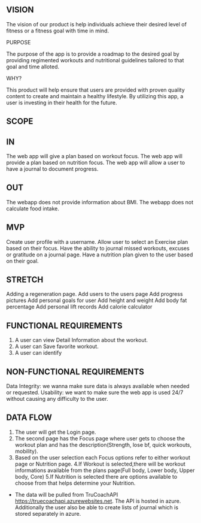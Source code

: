 ## VISION

The vision of our product is help individuals achieve their desired level of fitness or a fitness goal with time in mind.

PURPOSE

The purpose of the app is to provide a roadmap to the desired goal by providing regimented workouts and nutritional guidelines tailored to that goal and time alloted.

WHY?

This product will help ensure that users are provided with proven quality content to create and maintain a healthy lifestyle. By utilizing this app, a user is investing in their health for the future. 

## SCOPE
## IN
The web app will give a plan based on workout focus.
The web app will provide a plan based on nutrition focus.
The web app will allow a user to have a journal to document progress.

## OUT
The webapp does not provide information about BMI.
The webapp does not calculate food intake.


## MVP
Create user profile with a username.
Allow user to select an Exercise plan based on their focus.
Have the ability to journal missed workouts, excuses or gratitude on a journal page. 
Have a nutrition plan given to the user based on their goal.


## STRETCH
Adding a regeneration page.
Add users to the users page 
Add progress pictures
Add personal goals for user
Add height and weight
Add body fat percentage
Add personal lift records
Add calorie calculator


## FUNCTIONAL REQUIREMENTS

1. A user can view Detail Information about the workout.
2. A user can Save favorite workout.
3. A user can identify

## NON-FUNCTIONAL REQUIREMENTS

Data Integrity: we wanna make sure  data is always available when needed or requested.
Usability: we want to make sure the web app is used 24/7 without causing any difficulty to the user. 

## DATA FLOW
1. The user will get the Login page.
2. The second page has the Focus page where user gets to choose the workout plan and has the description(Strength, lose bf, quick workouts, mobility).
3. Based on the user selection each Focus options refer to either workout page or Nutrition page.
4.If Workout is selected,there will be workout informations available from the plans page(Full body, Lower body, Upper body, Core)
5.If Nutrition is selected there are options available to choose from that helps determine your Nutrition.

* The data will be pulled from TruCoachAPI https://truecoachapi.azurewebsites.net. The API is hosted in azure. Additionally the user also be able to create
lists of journal which is stored separately in azure. 